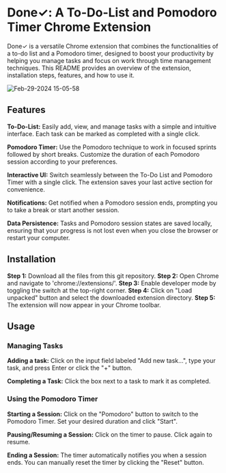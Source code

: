 # **Done✓: A To-Do-List and Pomodoro Timer Chrome Extension**

Done✓ is a versatile Chrome extension that combines the functionalities of a to-do list and a Pomodoro timer, designed to boost your productivity by helping you manage tasks and focus on work through time management techniques. This README provides an overview of the extension, installation steps, features, and how to use it.

![Feb-29-2024 15-05-58](https://github.com/Jayme2002/Productivity-Chome-Extension/assets/132419605/29ff890f-2bbe-4a3b-a951-de556e86b193)

## **Features**

**To-Do-List:** Easily add, view, and manage tasks with a simple and intuitive interface. Each task can be marked as completed with a single click.

**Pomodoro Timer:** Use the Pomodoro technique to work in focused sprints followed by short breaks. Customize the duration of each Pomodoro session according to your preferences.

**Interactive UI:** Switch seamlessly between the To-Do List and Pomodoro Timer with a single click. The extension saves your last active section for convenience.

**Notifications:** Get notified when a Pomodoro session ends, prompting you to take a break or start another session.

**Data Persistence:** Tasks and Pomodoro session states are saved locally, ensuring that your progress is not lost even when you close the browser or restart your computer.

## **Installation**

**Step 1:** Download all the files from this git repository.
**Step 2:** Open Chrome and navigate to 'chrome://extensions/'.
**Step 3:** Enable developer mode by toggling the switch at the top-right corner.
**Step 4:** Click on "Load unpacked" button and select the downloaded extension directory.
**Step 5:** The extension will now appear in your Chrome toolbar.

## **Usage**

### **Managing Tasks**

**Adding a task:** Click on the input field labeled "Add new task...", type your task, and press Enter or click the "+" button.

**Completing a Task:** Click the box next to a task to mark it as completed.

### **Using the Pomodoro Timer**

**Starting a Session:** Click on the "Pomodoro" button to switch to the Pomodoro Timer. Set your desired duration and click "Start".

**Pausing/Resuming a Session:** Click on the timer to pause. Click again to resume.

**Ending a Session:** The timer automatically notifies you when a session ends. You can manually reset the timer by clicking the "Reset" button.



